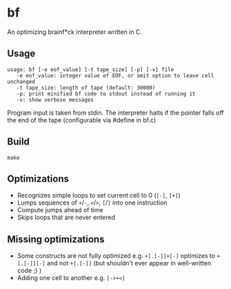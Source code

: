 bf
=====

An optimizing brainf*ck interpreter written in C.

## Usage
    usage: bf [-e eof_value] [-t tape_size] [-p] [-v] file
       -e eof_value: integer value of EOF, or omit option to leave cell unchanged
       -t tape_size: length of tape (default: 30000)
       -p: print minified bf code to stdout instead of running it
       -v: show verbose messages

Program input is taken from stdin. The interpreter halts if the pointer falls off the end of the tape (configurable via #define in bf.c)

## Build
    make

## Optimizations
 * Recognizes simple loops to set current cell to 0 (`[-]`, `[+]`)
 * Lumps sequences of `+`/`-`, `<`/`>`, `[`/`]` into one instruction
 * Compute jumps ahead of time
 * Skips loops that are never entered

## Missing optimizations
 * Some constructs are not fully optimized e.g. `+[.[-]]+[-]` optimizes to `+[.[-]][-]` and not `+[.[-]]` (but shouldn't ever appear in well-written code ;) )
 * Adding one cell to another e.g. `[->+<]`
